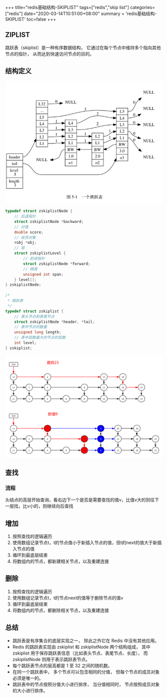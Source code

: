 +++
title="redis基础结构-SKIPLIST"
tags=["redis","skip list"]
categories=["redis"]
date="2020-03-14T10:51:00+08:00"
summary = 'redis基础结构-SKIPLIST'
toc=false
+++

ZIPLIST
-------

跳跃表（skiplist）是一种有序数据结构， 它通过在每个节点中维持多个指向其他节点的指针， 从而达到快速访问节点的目的。

结构定义
--------

![skiplist整体结构图](img_0.png)

```c
typedef struct zskiplistNode {
    // 后退指针
    struct zskiplistNode *backward;
    // 分值
    double score;
    // 成员对象
    robj *obj;
    // 层
    struct zskiplistLevel {
        // 前进指针
        struct zskiplistNode *forward;
        // 跨度
        unsigned int span;
    } level[];
} zskiplistNode;

/*
 * 跳跃表
 */
typedef struct zskiplist {
    // 表头节点和表尾节点
    struct zskiplistNode *header, *tail;
    // 表中节点的数量
    unsigned long length;
    // 表中层数最大的节点的层数
    int level;
} zskiplist;
```

![示例](img_1.png)

查找
----

### 流程

头结点的高层开始查询，看右边下一个是否是需要查找的值v，比值v大的则往下一层找，比v小的，则继续向后查找

增加
----

1.	按照查找的逻辑遍历
2.	使用数组记录节点t，t的节点值小于新插入节点的值，但t的next的值大于新插入节点的值
3.	循环到最底层结束
4.	将数组内的节点，都新建相关节点，以及重建连接

删除
----

1.	按照查找的逻辑遍历
2.	使用数组记录节点t，t的节点next的值等于删除节点的值v
3.	循环到最底层结束
4.	将数组内的节点，都删除相关节点，以及重建连接

总结
----

-	跳跃表是有序集合的底层实现之一， 除此之外它在 Redis 中没有其他应用。
-	Redis 的跳跃表实现由 zskiplist 和 zskiplistNode 两个结构组成， 其中 zskiplist 用于保存跳跃表信息（比如表头节点、表尾节点、长度）， 而 zskiplistNode 则用于表示跳跃表节点。
-	每个跳跃表节点的层高都是 1 至 32 之间的随机数。
-	在同一个跳跃表中， 多个节点可以包含相同的分值， 但每个节点的成员对象必须是唯一的。
-	跳跃表中的节点按照分值大小进行排序， 当分值相同时， 节点按照成员对象的大小进行排序。


